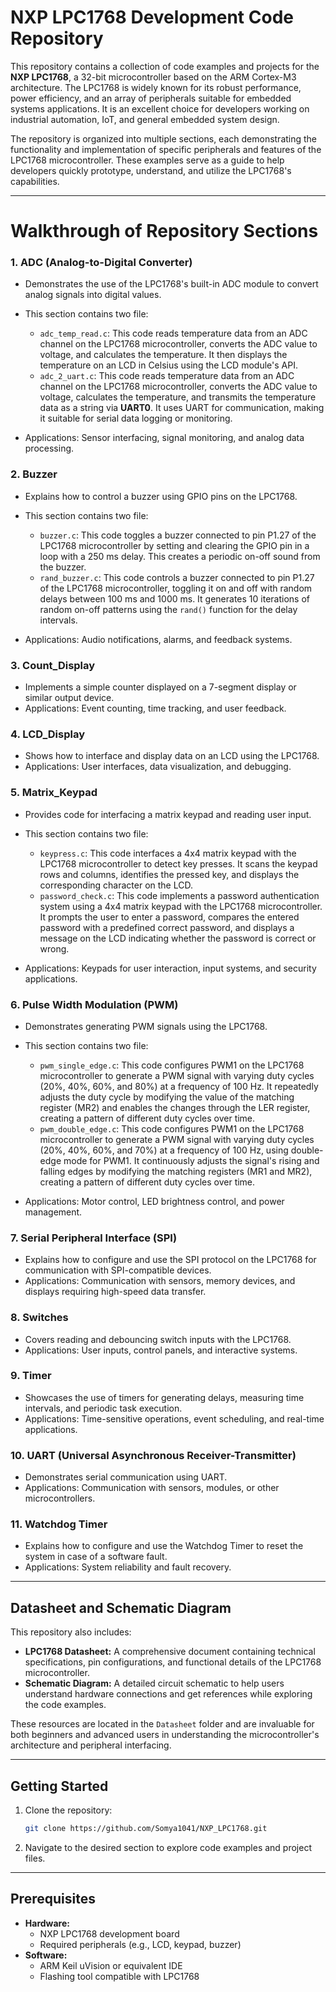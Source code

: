 # NXP LPC1768 Development Code Repository

This repository contains a collection of code examples and projects for the **NXP LPC1768**, a 32-bit microcontroller based on the ARM Cortex-M3 architecture. The LPC1768 is widely known for its robust performance, power efficiency, and an array of peripherals suitable for embedded systems applications. It is an excellent choice for developers working on industrial automation, IoT, and general embedded system design.

The repository is organized into multiple sections, each demonstrating the functionality and implementation of specific peripherals and features of the LPC1768 microcontroller. These examples serve as a guide to help developers quickly prototype, understand, and utilize the LPC1768's capabilities.

---

# Walkthrough of Repository Sections

### 1. **ADC (Analog-to-Digital Converter)**
   - Demonstrates the use of the LPC1768's built-in ADC module to convert analog signals into digital values.
   - This section contains two file:
      - `adc_temp_read.c`: This code reads temperature data from an ADC channel on the LPC1768 microcontroller, converts the ADC value to voltage, and calculates the temperature. It then displays the temperature on an LCD in Celsius using the LCD module's API.
      - `adc_2_uart.c`: This code reads temperature data from an ADC channel on the LPC1768 microcontroller, converts the ADC value to voltage, calculates the temperature, and transmits the temperature data as a string via **UART0**. It uses UART for communication, making it suitable for serial data logging or monitoring.
   
   - Applications: Sensor interfacing, signal monitoring, and analog data processing.

### 2. **Buzzer**
   - Explains how to control a buzzer using GPIO pins on the LPC1768.
   - This section contains two file:
      - `buzzer.c`: This code toggles a buzzer connected to pin P1.27 of the LPC1768 microcontroller by setting and clearing the GPIO pin in a loop with a 250 ms delay. This creates a periodic on-off sound from the buzzer.
      - `rand_buzzer.c`: This code controls a buzzer connected to pin P1.27 of the LPC1768 microcontroller, toggling it on and off with random delays between 100 ms and 1000 ms. It generates 10 iterations of random on-off patterns using the `rand()` function for the delay intervals.

   - Applications: Audio notifications, alarms, and feedback systems.

### 3. **Count_Display**
   - Implements a simple counter displayed on a 7-segment display or similar output device.
   - Applications: Event counting, time tracking, and user feedback.

### 4. **LCD_Display**
   - Shows how to interface and display data on an LCD using the LPC1768.
   - Applications: User interfaces, data visualization, and debugging.

### 5. **Matrix_Keypad**
   - Provides code for interfacing a matrix keypad and reading user input.
   - This section contains two file:
      - `keypress.c`: This code interfaces a 4x4 matrix keypad with the LPC1768 microcontroller to detect key presses. It scans the keypad rows and columns, identifies the pressed key, and displays the corresponding character on the LCD.
      - `password_check.c`: This code implements a password authentication system using a 4x4 matrix keypad with the LPC1768 microcontroller. It prompts the user to enter a password, compares the entered password with a predefined correct password, and displays a message on the LCD indicating whether the password is correct or wrong.

   - Applications: Keypads for user interaction, input systems, and security applications.

### 6. **Pulse Width Modulation (PWM)**
   - Demonstrates generating PWM signals using the LPC1768.
   - This section contains two file:
      - `pwm_single_edge.c`: This code configures PWM1 on the LPC1768 microcontroller to generate a PWM signal with varying duty cycles (20%, 40%, 60%, and 80%) at a frequency of 100 Hz. It repeatedly adjusts the duty cycle by modifying the value of the matching register (MR2) and enables the changes through the LER register, creating a pattern of different duty cycles over time.
      - `pwm_double_edge.c`: This code configures PWM1 on the LPC1768 microcontroller to generate a PWM signal with varying duty cycles (20%, 40%, 60%, and 70%) at a frequency of 100 Hz, using double-edge mode for PWM1. It continuously adjusts the signal's rising and falling edges by modifying the matching registers (MR1 and MR2), creating a pattern of different duty cycles over time.

   - Applications: Motor control, LED brightness control, and power management.

### 7. **Serial Peripheral Interface (SPI)**
   - Explains how to configure and use the SPI protocol on the LPC1768 for communication with SPI-compatible devices.
   - Applications: Communication with sensors, memory devices, and displays requiring high-speed data transfer.

### 8. **Switches**
   - Covers reading and debouncing switch inputs with the LPC1768.
   - Applications: User inputs, control panels, and interactive systems.

### 9. **Timer**
   - Showcases the use of timers for generating delays, measuring time intervals, and periodic task execution.
   - Applications: Time-sensitive operations, event scheduling, and real-time applications.

### 10. **UART (Universal Asynchronous Receiver-Transmitter)**
   - Demonstrates serial communication using UART.
   - Applications: Communication with sensors, modules, or other microcontrollers.

### 11. **Watchdog Timer**
   - Explains how to configure and use the Watchdog Timer to reset the system in case of a software fault.
   - Applications: System reliability and fault recovery.

---

## Datasheet and Schematic Diagram

This repository also includes:
- **LPC1768 Datasheet:** A comprehensive document containing technical specifications, pin configurations, and functional details of the LPC1768 microcontroller.
- **Schematic Diagram:** A detailed circuit schematic to help users understand hardware connections and get references while exploring the code examples.

These resources are located in the `Datasheet` folder and are invaluable for both beginners and advanced users in understanding the microcontroller's architecture and peripheral interfacing.

---

## Getting Started

1. Clone the repository:
   ```bash
   git clone https://github.com/Somya1041/NXP_LPC1768.git
   ```
2. Navigate to the desired section to explore code examples and project files.

---

## Prerequisites

- **Hardware:**
  - NXP LPC1768 development board
  - Required peripherals (e.g., LCD, keypad, buzzer)
- **Software:**
  - ARM Keil uVision or equivalent IDE
  - Flashing tool compatible with LPC1768
